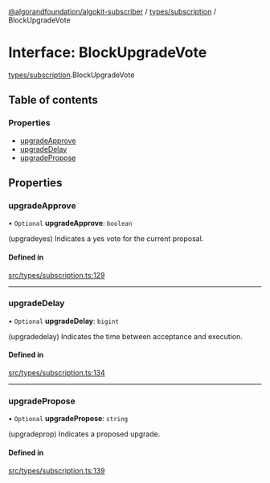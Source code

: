 [@algorandfoundation/algokit-subscriber](../README.md) / [types/subscription](../modules/types_subscription.md) / BlockUpgradeVote

# Interface: BlockUpgradeVote

[types/subscription](../modules/types_subscription.md).BlockUpgradeVote

## Table of contents

### Properties

- [upgradeApprove](types_subscription.BlockUpgradeVote.md#upgradeapprove)
- [upgradeDelay](types_subscription.BlockUpgradeVote.md#upgradedelay)
- [upgradePropose](types_subscription.BlockUpgradeVote.md#upgradepropose)

## Properties

### upgradeApprove

• `Optional` **upgradeApprove**: `boolean`

(upgradeyes) Indicates a yes vote for the current proposal.

#### Defined in

[src/types/subscription.ts:129](https://github.com/algorandfoundation/algokit-subscriber-ts/blob/main/src/types/subscription.ts#L129)

---

### upgradeDelay

• `Optional` **upgradeDelay**: `bigint`

(upgradedelay) Indicates the time between acceptance and execution.

#### Defined in

[src/types/subscription.ts:134](https://github.com/algorandfoundation/algokit-subscriber-ts/blob/main/src/types/subscription.ts#L134)

---

### upgradePropose

• `Optional` **upgradePropose**: `string`

(upgradeprop) Indicates a proposed upgrade.

#### Defined in

[src/types/subscription.ts:139](https://github.com/algorandfoundation/algokit-subscriber-ts/blob/main/src/types/subscription.ts#L139)
